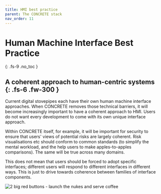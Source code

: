 ```yaml
---
title: HMI best practice
parent: The CONCRETE stack
nav_order: 11
---
```

# Human Machine Interface Best Practice
{: .fs-9 .no_toc }


A coherent approach to human-centric systems
{: .fs-6 .fw-300 }
----

Current digital stovepipes each have their own human machine interface approaches.  When CONCRETE removes those technical barriers, it will become increasingly important to have a coherent approach to HMI.  Users do not want every development to come with its own unique interface approach.

Within CONCRETE itself, for example, it will be important for security to ensure that users' views of potential risks are largely coherent. Risk visualisations etc should conform to common standards (to simplify the mental workload, and the help users to make apples-to-apples comparisons).  The same will be true across many domains.

This does not mean that users should be forced to adopt specific interfaces; different users will respond to different interfaces in different ways.  This is just to drive towards coherence between families of interface components.

![2 big red buttons - launch the nukes and serve coffee](../../../../images/current/big_red_buttons.png)

